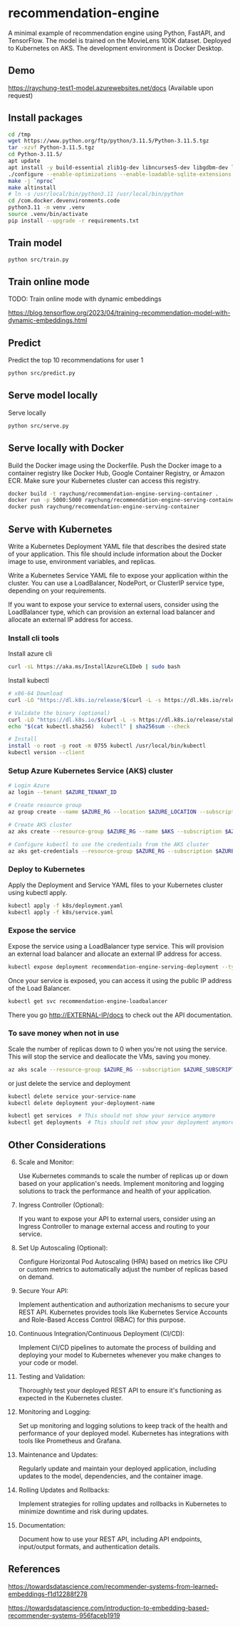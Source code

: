 # recommendation-engine

A minimal example of recommendation engine using Python, FastAPI, and TensorFlow. The model is trained on the MovieLens 100K dataset. Deployed to Kubernetes on AKS. The development environment is Docker Desktop.

## Demo
https://raychung-test1-model.azurewebsites.net/docs (Available upon request)

## Install packages

```bash
cd /tmp
wget https://www.python.org/ftp/python/3.11.5/Python-3.11.5.tgz
tar -xzvf Python-3.11.5.tgz
cd Python-3.11.5/
apt update
apt install -y build-essential zlib1g-dev libncurses5-dev libgdbm-dev libnss3-dev libssl-dev libreadline-dev libffi-dev libsqlite3-dev libbz2-dev graphviz
./configure --enable-optimizations --enable-loadable-sqlite-extensions
make -j `nproc`
make altinstall
# ln -s /usr/local/bin/python3.11 /usr/local/bin/python
cd /com.docker.devenvironments.code
python3.11 -m venv .venv
source .venv/bin/activate
pip install --upgrade -r requirements.txt
```

## Train model

```bash
python src/train.py
```

## Train online mode

TODO: Train online mode with dynamic embeddings

<https://blog.tensorflow.org/2023/04/training-recommendation-model-with-dynamic-embeddings.html>

## Predict

Predict the top 10 recommendations for user 1

```bash
python src/predict.py
```

## Serve model locally

Serve locally

```bash
python src/serve.py
```

## Serve locally with Docker

Build the Docker image using the Dockerfile. Push the Docker image to a container registry like Docker Hub, Google Container Registry, or Amazon ECR. Make sure your Kubernetes cluster can access this registry.

```bash
docker build -t raychung/recommendation-engine-serving-container .
docker run -p 5000:5000 raychung/recommendation-engine-serving-container
docker push raychung/recommendation-engine-serving-container
```

## Serve with Kubernetes

Write a Kubernetes Deployment YAML file that describes the desired state of your application. This file should include information about the Docker image to use, environment variables, and replicas.

Write a Kubernetes Service YAML file to expose your application within the cluster. You can use a LoadBalancer, NodePort, or ClusterIP service type, depending on your requirements.

If you want to expose your service to external users, consider using the LoadBalancer type, which can provision an external load balancer and allocate an external IP address for access.

### Install cli tools

Install azure cli

```bash
curl -sL https://aka.ms/InstallAzureCLIDeb | sudo bash
```

Install kubectl

```bash
# x86-64 Download
curl -LO "https://dl.k8s.io/release/$(curl -L -s https://dl.k8s.io/release/stable.txt)/bin/linux/amd64/kubectl"

# Validate the binary (optional)
curl -LO "https://dl.k8s.io/$(curl -L -s https://dl.k8s.io/release/stable.txt)/bin/linux/amd64/kubectl.sha256"
echo "$(cat kubectl.sha256)  kubectl" | sha256sum --check

# Install
install -o root -g root -m 0755 kubectl /usr/local/bin/kubectl
kubectl version --client
```

### Setup Azure Kubernetes Service (AKS) cluster

```bash
# Login Azure
az login --tenant $AZURE_TENANT_ID

# Create resource group
az group create --name $AZURE_RG --location $AZURE_LOCATION --subscription $AZURE_SUBSCRIPTION

# Create AKS cluster
az aks create --resource-group $AZURE_RG --name $AKS --subscription $AZURE_SUBSCRIPTION --node-count 3 --enable-addons monitoring --generate-ssh-keys

# Configure kubectl to use the credentials from the AKS cluster
az aks get-credentials --resource-group $AZURE_RG --subscription $AZURE_SUBSCRIPTION --name $AKS
```

### Deploy to Kubernetes

Apply the Deployment and Service YAML files to your Kubernetes cluster using kubectl apply.

```bash
kubectl apply -f k8s/deployment.yaml
kubectl apply -f k8s/service.yaml
```

### Expose the service

Expose the service using a LoadBalancer type service. This will provision an external load balancer and allocate an external IP address for access.

```bash
kubectl expose deployment recommendation-engine-serving-deployment --type=LoadBalancer --name=recommendation-engine-loadbalancer --port=80 --target-port=5000
```

Once your service is exposed, you can access it using the public IP address of the Load Balancer.

```bash
kubectl get svc recommendation-engine-loadbalancer
```

There you go <http://EXTERNAL-IP/docs> to check out the API documentation.

### To save money when not in use

Scale the number of replicas down to 0 when you're not using the service. This will stop the service and deallocate the VMs, saving you money.

```bash
az aks scale --resource-group $AZURE_RG --subscription $AZURE_SUBSCRIPTION --name $AKS --node-count 1
```

or just delete the service and deployment

```bash
kubectl delete service your-service-name
kubectl delete deployment your-deployment-name
```

```bash
kubectl get services  # This should not show your service anymore
kubectl get deployments  # This should not show your deployment anymore
```

## Other Considerations

6. Scale and Monitor:

    Use Kubernetes commands to scale the number of replicas up or down based on your application's needs.
    Implement monitoring and logging solutions to track the performance and health of your application.

7. Ingress Controller (Optional):

    If you want to expose your API to external users, consider using an Ingress Controller to manage external access and routing to your service.

8. Set Up Autoscaling (Optional):

    Configure Horizontal Pod Autoscaling (HPA) based on metrics like CPU or custom metrics to automatically adjust the number of replicas based on demand.

9. Secure Your API:

    Implement authentication and authorization mechanisms to secure your REST API. Kubernetes provides tools like Kubernetes Service Accounts and Role-Based Access Control (RBAC) for this purpose.

10. Continuous Integration/Continuous Deployment (CI/CD):

    Implement CI/CD pipelines to automate the process of building and deploying your model to Kubernetes whenever you make changes to your code or model.

11. Testing and Validation:

    Thoroughly test your deployed REST API to ensure it's functioning as expected in the Kubernetes cluster.

12. Monitoring and Logging:

    Set up monitoring and logging solutions to keep track of the health and performance of your deployed model. Kubernetes has integrations with tools like Prometheus and Grafana.

13. Maintenance and Updates:

    Regularly update and maintain your deployed application, including updates to the model, dependencies, and the container image.

14. Rolling Updates and Rollbacks:

    Implement strategies for rolling updates and rollbacks in Kubernetes to minimize downtime and risk during updates.

15. Documentation:

    Document how to use your REST API, including API endpoints, input/output formats, and authentication details.

## References

<https://towardsdatascience.com/recommender-systems-from-learned-embeddings-f1d12288f278>

<https://towardsdatascience.com/introduction-to-embedding-based-recommender-systems-956faceb1919>
